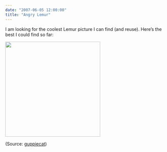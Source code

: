 ```yaml
---
date: "2007-06-05 12:00:00"
title: "Angry Lemur"
---
```




I am looking for the coolest Lemur picture I can find (and reuse). Here&rsquo;s the best I could find so far:

<img decoding="async" src="http://farm1.static.flickr.com/184/468407909_0b0b9b7a37.jpg?v=0" width="300" />

(Source: [guppiecat](http://www.flickr.com/photos/guppiecat/))

